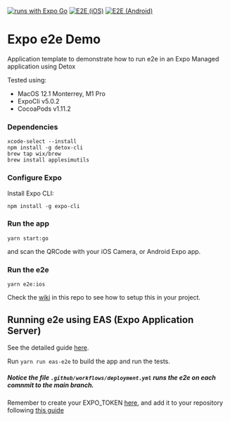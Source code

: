 [![runs with Expo Go](https://img.shields.io/badge/Runs%20with%20Expo%20Go-000.svg?style=flat-square&logo=EXPO&labelColor=f3f3f3&logoColor=000)](https://expo.io/client)
[![E2E (iOS)](https://github.com/calitb/ExpoE2EDemo/actions/workflows/e2e_ios.yml/badge.svg)](https://github.com/calitb/ExpoE2EDemo/actions/workflows/e2e_ios.yml)
[![E2E (Android)](https://github.com/calitb/ExpoE2EDemo/actions/workflows/e2e_android.yml/badge.svg)](https://github.com/calitb/ExpoE2EDemo/actions/workflows/e2e_android.yml)

# Expo e2e Demo

Application template to demonstrate how to run e2e in an Expo Managed application using Detox

Tested using:

- MacOS 12.1 Monterrey, M1 Pro
- ExpoCli v5.0.2
- CocoaPods v1.11.2

### Dependencies

```
xcode-select --install
npm install -g detox-cli
brew tap wix/brew
brew install applesimutils
```

### Configure Expo

Install Expo CLI:

```shell
npm install -g expo-cli
```

### Run the app

```
yarn start:go
```

and scan the QRCode with your iOS Camera, or Android Expo app.

### Run the e2e

```
yarn e2e:ios
```

Check the [wiki](https://github.com/calitb/ExpoE2EDemo/wiki/Setup-Github-Workflow-to-run-e2e-in-an-Expo-project-using-Detox) in this repo to see how to setup this in your project.


## Running e2e using EAS (Expo Application Server)

See the detailed guide [here](https://docs.expo.dev/build-reference/e2e-tests/).

Run `yarn run eas-e2e` to build the app and run the tests.

##### Notice the file `.github/workflows/deployment.yml` runs the e2e on each comnmit to the main branch. 
Remember to create your EXPO_TOKEN [here](https://docs.expo.dev/accounts/programmatic-access), and add it to your repository following [this guide](https://docs.github.com/en/actions/security-guides/encrypted-secrets#creating-encrypted-secrets-for-a-repository)

